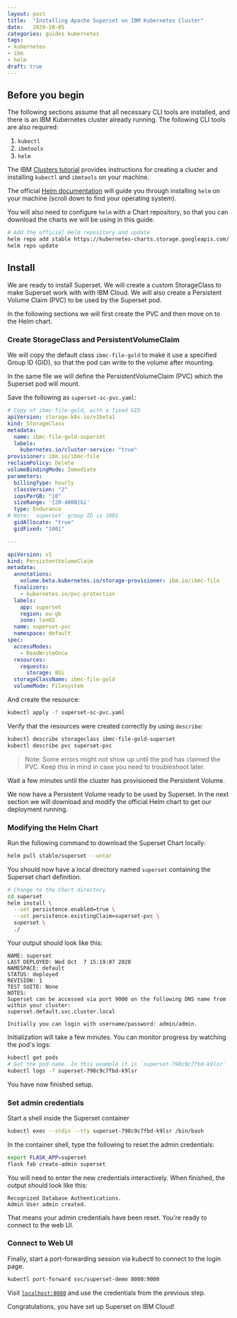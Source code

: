 ```yaml
---
layout: post
title:  "Installing Apache Superset on IBM Kubernetes Cluster"
date:   2020-10-05
categories: guides kubernetes
tags:
- kubernetes
- ibm
- helm
draft: true
---
```


## Before you begin

The following sections assume that all necessary CLI tools are installed, and
there is an IBM Kubernetes cluster already running. The following CLI tools
are also required:

1. `kubectl`
1. `ibmtools`
1. `helm`

The IBM [Clusters tutorial][1] provides instructions for creating a cluster and
installing `kubectl` and `ibmtools` on your machine.

The official [Helm documentation][2] will guide you through installing `helm`
on your machine (scroll down to find your operating system).

You will also need to configure `helm` with a Chart repository, so that you can
download the charts we will be using in this guide.

```bash
# Add the official Helm repository and update
helm repo add stable https://kubernetes-charts.storage.googleapis.com/
helm repo update
```


## Install

We are ready to install Superset. We will create a custom StorageClass to
make Superset work with with IBM Cloud. We will also create a Persistent
Volume Claim (PVC) to be used by the Superset pod.

In the following sections we will first create the PVC and then move on to
the Helm chart.

### Create StorageClass and PersistentVolumeClaim

We will copy the default class `ibmc-file-gold` to make it use a specified
Group ID (GID), so that the pod can write to the volume after mounting.

In the same file we will define the PersistentVolumeClaim (PVC) which the
Superset pod will mount.

Save the following as `superset-sc-pvc.yaml`:

```yaml
# Copy of ibmc-file-gold, with a fixed GID
apiVersion: storage.k8s.io/v1beta1
kind: StorageClass
metadata:
  name: ibmc-file-gold-superset
  labels:
    kubernetes.io/cluster-service: "true"
provisioner: ibm.io/ibmc-file
reclaimPolicy: Delete
volumeBindingMode: Immediate
parameters:
  billingType: hourly
  classVersion: "2"
  iopsPerGB: "10"
  sizeRange: '[20-4000]Gi'
  type: Endurance
# Note: `superset` group ID is 1001
  gidAllocate: "true"
  gidFixed: "1001"

---

apiVersion: v1
kind: PersistentVolumeClaim
metadata:
  annotations:
    volume.beta.kubernetes.io/storage-provisioner: ibm.io/ibmc-file
  finalizers:
    - kubernetes.io/pvc-protection
  labels:
    app: superset
    region: eu-gb
    zone: lon02
  name: superset-pvc
  namespace: default
spec:
  accessModes:
    - ReadWriteOnce
  resources:
    requests:
      storage: 8Gi
  storageClassName: ibmc-file-gold
  volumeMode: Filesystem
```

And create the resource:

```bash
kubectl apply -f superset-sc-pvc.yaml
```

Verify that the resources were created correctly by using `describe`:

```bash
kubectl describe storageclass ibmc-file-gold-superset
kubectl describe pvc superset-pvc
```

>Note: Some errors might not show up until the pod has claimed the PVC. Keep
>this in mind in case you need to troubleshoot later.

Wait a few minutes until the cluster has provisioned the Persistent Volume.

We now have a Persistent Volume ready to be used by Superset. In the next
section we will download and modify the official Helm chart to get our
deployment running.

### Modifying the Helm Chart

Run the following command to download the Superset Chart locally:

```bash
helm pull stable/superset --untar
```

You should now have a local directory named `superset` containing the
Superset chart definition.

```bash
# Change to the Chart directory
cd superset
helm install \
  --set persistence.enabled=true \
  --set persistence.existingClaim=superset-pvc \
  superset \
  ./
```


Your output should look like this:

```
NAME: superset
LAST DEPLOYED: Wed Oct  7 15:19:07 2020
NAMESPACE: default
STATUS: deployed
REVISION: 1
TEST SUITE: None
NOTES:
Superset can be accessed via port 9000 on the following DNS name from within your cluster:
superset.default.svc.cluster.local

Initially you can login with username/password: admin/admin.
```

Initialization will take a few minutes. You can monitor progress by watching the pod's logs:

```bash
kubectl get pods
# Get the pod name. In this example it is `superset-798c9c7fbd-k9lsr`
kubectl logs -f superset-798c9c7fbd-k9lsr
```

You have now finished setup.

### Set admin credentials

Start a shell inside the Superset container

```bash
kubectl exec --stdin --tty superset-798c9c7fbd-k9lsr /bin/bash
```

In the container shell, type the following to reset the admin credentials:

```bash
export FLASK_APP=superset
flask fab create-admin superset
```

You will need to enter the new credentials interactively. When finished, the output
should look like this:

```
Recognized Database Authentications.
Admin User admin created.
```

That means your admin credentials have been reset. You're ready to connect to
the web UI.

### Connect to Web UI

Finally, start a port-forwarding session via kubectl to connect to the login page.

```bash
kubectl port-forward svc/superset-demo 8080:9000
```

Visit [`localhost:8080`](http://localhost:8080) and use the credentials from the
previous step.


Congratulations, you have set up Superset on IBM Cloud!


[1]: https://cloud.ibm.com/docs/containers?topic=containers-cs_cluster_tutorial
[2]: https://helm.sh/docs/intro/install/
